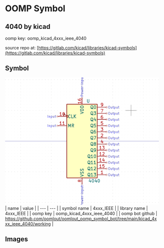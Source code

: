 # OOMP Symbol  
## 4040  by kicad  
  
oomp key: oomp_kicad_4xxx_ieee_4040  
  
source repo at: [https://gitlab.com/kicad/libraries/kicad-symbols](https://gitlab.com/kicad/libraries/kicad-symbols)  
## Symbol  
  
[![working.png](working_600.png)](working.png)  
| name | value | 
| --- | --- | 
| symbol name | 4xxx_IEEE | 
| library name | 4xxx_IEEE | 
| oomp key | oomp_kicad_4xxx_ieee_4040 | 
| oomp bot github | https://github.com/oomlout/oomlout_oomp_symbol_bot/tree/main/kicad_4xxx_ieee_4040/working | 
## Images  
